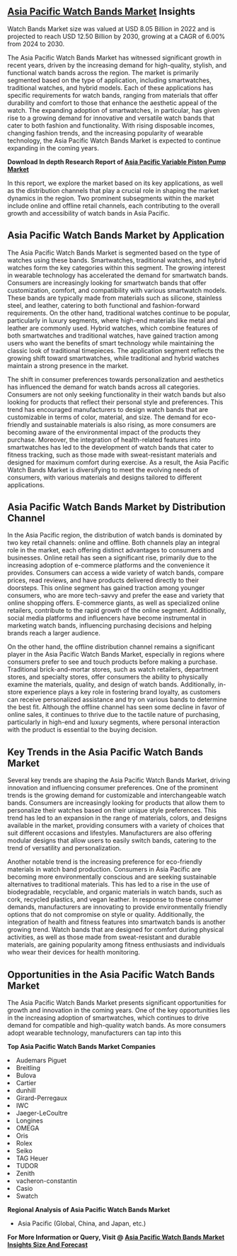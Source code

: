 <h2><a href="https://www.verifiedmarketreports.com/download-sample/?rid=225410&amp;utm_source=Github-Feb&amp;utm_medium=219" target="_blank">Asia Pacific Watch Bands Market</a> Insights</h2><p>Watch Bands Market size was valued at USD 8.05 Billion in 2022 and is projected to reach USD 12.50 Billion by 2030, growing at a CAGR of 6.00% from 2024 to 2030.</p><p><p>The Asia Pacific Watch Bands Market has witnessed significant growth in recent years, driven by the increasing demand for high-quality, stylish, and functional watch bands across the region. The market is primarily segmented based on the type of application, including smartwatches, traditional watches, and hybrid models. Each of these applications has specific requirements for watch bands, ranging from materials that offer durability and comfort to those that enhance the aesthetic appeal of the watch. The expanding adoption of smartwatches, in particular, has given rise to a growing demand for innovative and versatile watch bands that cater to both fashion and functionality. With rising disposable incomes, changing fashion trends, and the increasing popularity of wearable technology, the Asia Pacific Watch Bands Market is expected to continue expanding in the coming years. <p><strong>Download In depth Research Report of <a href="https://www.verifiedmarketreports.com/download-sample/?rid=236118&amp;utm_source=Pulse-Dec&amp;utm_medium=219" target="_blank">Asia Pacific Variable Piston Pump Market</a></strong></p> In this report, we explore the market based on its key applications, as well as the distribution channels that play a crucial role in shaping the market dynamics in the region. Two prominent subsegments within the market include online and offline retail channels, each contributing to the overall growth and accessibility of watch bands in Asia Pacific. <h2>Asia Pacific Watch Bands Market by Application</h2> <p>The Asia Pacific Watch Bands Market is segmented based on the type of watches using these bands. Smartwatches, traditional watches, and hybrid watches form the key categories within this segment. The growing interest in wearable technology has accelerated the demand for smartwatch bands. Consumers are increasingly looking for smartwatch bands that offer customization, comfort, and compatibility with various smartwatch models. These bands are typically made from materials such as silicone, stainless steel, and leather, catering to both functional and fashion-forward requirements. On the other hand, traditional watches continue to be popular, particularly in luxury segments, where high-end materials like metal and leather are commonly used. Hybrid watches, which combine features of both smartwatches and traditional watches, have gained traction among users who want the benefits of smart technology while maintaining the classic look of traditional timepieces. The application segment reflects the growing shift toward smartwatches, while traditional and hybrid watches maintain a strong presence in the market. <p>The shift in consumer preferences towards personalization and aesthetics has influenced the demand for watch bands across all categories. Consumers are not only seeking functionality in their watch bands but also looking for products that reflect their personal style and preferences. This trend has encouraged manufacturers to design watch bands that are customizable in terms of color, material, and size. The demand for eco-friendly and sustainable materials is also rising, as more consumers are becoming aware of the environmental impact of the products they purchase. Moreover, the integration of health-related features into smartwatches has led to the development of watch bands that cater to fitness tracking, such as those made with sweat-resistant materials and designed for maximum comfort during exercise. As a result, the Asia Pacific Watch Bands Market is diversifying to meet the evolving needs of consumers, with various materials and designs tailored to different applications. <h2>Asia Pacific Watch Bands Market by Distribution Channel</h2> <p>In the Asia Pacific region, the distribution of watch bands is dominated by two key retail channels: online and offline. Both channels play an integral role in the market, each offering distinct advantages to consumers and businesses. Online retail has seen a significant rise, primarily due to the increasing adoption of e-commerce platforms and the convenience it provides. Consumers can access a wide variety of watch bands, compare prices, read reviews, and have products delivered directly to their doorsteps. This online segment has gained traction among younger consumers, who are more tech-savvy and prefer the ease and variety that online shopping offers. E-commerce giants, as well as specialized online retailers, contribute to the rapid growth of the online segment. Additionally, social media platforms and influencers have become instrumental in marketing watch bands, influencing purchasing decisions and helping brands reach a larger audience. <p>On the other hand, the offline distribution channel remains a significant player in the Asia Pacific Watch Bands Market, especially in regions where consumers prefer to see and touch products before making a purchase. Traditional brick-and-mortar stores, such as watch retailers, department stores, and specialty stores, offer consumers the ability to physically examine the materials, quality, and design of watch bands. Additionally, in-store experience plays a key role in fostering brand loyalty, as customers can receive personalized assistance and try on various bands to determine the best fit. Although the offline channel has seen some decline in favor of online sales, it continues to thrive due to the tactile nature of purchasing, particularly in high-end and luxury segments, where personal interaction with the product is essential to the buying decision. <h2>Key Trends in the Asia Pacific Watch Bands Market</h2> <p>Several key trends are shaping the Asia Pacific Watch Bands Market, driving innovation and influencing consumer preferences. One of the prominent trends is the growing demand for customizable and interchangeable watch bands. Consumers are increasingly looking for products that allow them to personalize their watches based on their unique style preferences. This trend has led to an expansion in the range of materials, colors, and designs available in the market, providing consumers with a variety of choices that suit different occasions and lifestyles. Manufacturers are also offering modular designs that allow users to easily switch bands, catering to the trend of versatility and personalization. <p>Another notable trend is the increasing preference for eco-friendly materials in watch band production. Consumers in Asia Pacific are becoming more environmentally conscious and are seeking sustainable alternatives to traditional materials. This has led to a rise in the use of biodegradable, recyclable, and organic materials in watch bands, such as cork, recycled plastics, and vegan leather. In response to these consumer demands, manufacturers are innovating to provide environmentally friendly options that do not compromise on style or quality. Additionally, the integration of health and fitness features into smartwatch bands is another growing trend. Watch bands that are designed for comfort during physical activities, as well as those made from sweat-resistant and durable materials, are gaining popularity among fitness enthusiasts and individuals who wear their devices for health monitoring. <h2>Opportunities in the Asia Pacific Watch Bands Market</h2> <p>The Asia Pacific Watch Bands Market presents significant opportunities for growth and innovation in the coming years. One of the key opportunities lies in the increasing adoption of smartwatches, which continues to drive demand for compatible and high-quality watch bands. As more consumers adopt wearable technology, manufacturers can tap into this</p><p><strong>Top Asia Pacific Watch Bands Market Companies</strong></p><div data-test-id=""><p><li>Audemars Piguet</li><li> Breitling</li><li> Bulova</li><li> Cartier</li><li> dunhill</li><li> Girard-Perregaux</li><li> IWC</li><li> Jaeger-LeCoultre</li><li> Longines</li><li> OMEGA</li><li> Oris</li><li> Rolex</li><li> Seiko</li><li> TAG Heuer</li><li> TUDOR</li><li> Zenith</li><li> vacheron-constantin</li><li> Casio</li><li> Swatch</li></p><div><strong>Regional Analysis of&nbsp;Asia Pacific Watch Bands Market</strong></div><ul><li dir="ltr"><p dir="ltr">Asia Pacific (Global, China, and Japan, etc.)</p></li></ul><p><strong>For More Information or Query, Visit @&nbsp;</strong><strong><a href="https://www.verifiedmarketreports.com/product/watch-bands-market/?utm_source=Github-Feb&amp;utm_medium=219" target="_blank">Asia Pacific Watch Bands Market Insights Size And Forecast</a></strong></p></div><h2>&nbsp;</h2><div data-test-id="">&nbsp;</div>
